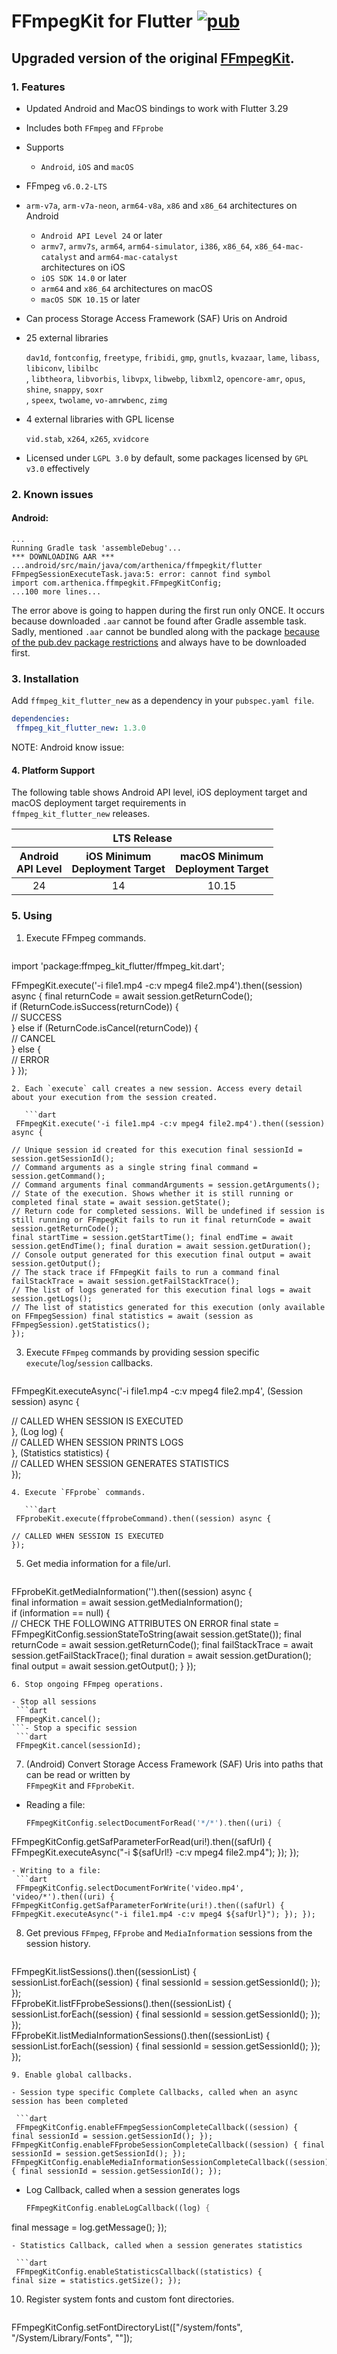 
# FFmpegKit for Flutter [![pub](https://img.shields.io/badge/pub-1.4.0-blue)](https://pub.dev/packages/ffmpeg_kit_flutter_new)

## Upgraded version of the original [FFmpegKit](https://github.com/arthenica/ffmpeg-kit).

### 1. Features

- Updated Android and MacOS bindings to work with Flutter 3.29
- Includes both `FFmpeg` and `FFprobe`
- Supports
    - `Android`, `iOS` and `macOS`
- FFmpeg `v6.0.2-LTS`
- `arm-v7a`, `arm-v7a-neon`, `arm64-v8a`, `x86` and `x86_64` architectures on Android
    - `Android API Level 24` or later
    - `armv7`, `armv7s`, `arm64`, `arm64-simulator`, `i386`, `x86_64`, `x86_64-mac-catalyst` and `arm64-mac-catalyst`  
      architectures on iOS
    - `iOS SDK 14.0` or later
    - `arm64` and `x86_64` architectures on macOS
    - `macOS SDK 10.15` or later
- Can process Storage Access Framework (SAF) Uris on Android
- 25 external libraries

  `dav1d`, `fontconfig`, `freetype`, `fribidi`, `gmp`, `gnutls`, `kvazaar`, `lame`, `libass`, `libiconv`, `libilbc`  
  , `libtheora`, `libvorbis`, `libvpx`, `libwebp`, `libxml2`, `opencore-amr`, `opus`, `shine`, `snappy`, `soxr`  
  , `speex`, `twolame`, `vo-amrwbenc`, `zimg`

- 4 external libraries with GPL license

  `vid.stab`, `x264`, `x265`, `xvidcore`

- Licensed under `LGPL 3.0` by default, some packages licensed by `GPL v3.0` effectively

### 2. Known issues

#### Android:
```
...
Running Gradle task 'assembleDebug'...
*** DOWNLOADING AAR ***
...android/src/main/java/com/arthenica/ffmpegkit/flutter FFmpegSessionExecuteTask.java:5: error: cannot find symbol
import com.arthenica.ffmpegkit.FFmpegKitConfig;
...100 more lines...
```
The error above is going to happen during the first run only ONCE. It occurs because downloaded `.aar` cannot be found after Gradle assemble task. Sadly, mentioned `.aar` cannot be bundled along with the package [because of the pub.dev package restrictions](https://dart.dev/tools/pub/publishing#prepare-your-package-for-publication) and always have to be downloaded first.

### 3. Installation

Add `ffmpeg_kit_flutter_new` as a dependency in your `pubspec.yaml file`.

```yaml
dependencies:  
 ffmpeg_kit_flutter_new: 1.3.0
```

NOTE: Android know issue:

#### 4. Platform Support

The following table shows Android API level, iOS deployment target and macOS deployment target requirements in  
`ffmpeg_kit_flutter_new` releases.

<table align="center">  
  <thead>  
    <tr>  
      <th align="center" colspan="3">LTS Release</th>  
    </tr>  
    <tr>  
      <th align="center">Android<br>API Level</th>  
      <th align="center">iOS Minimum<br>Deployment Target</th>  
      <th align="center">macOS Minimum<br>Deployment Target</th>  
    </tr>  
  </thead>  
  <tbody>  
    <tr>  
      <td align="center">24</td>  
      <td align="center">14</td>  
      <td align="center">10.15</td>  
    </tr>  
  </tbody>  
</table>  

### 5. Using

1. Execute FFmpeg commands.

    ```dart  
import 'package:ffmpeg_kit_flutter/ffmpeg_kit.dart';

FFmpegKit.execute('-i file1.mp4 -c:v mpeg4 file2.mp4').then((session) async { final returnCode = await session.getReturnCode();  
if (ReturnCode.isSuccess(returnCode)) {  
// SUCCESS  
} else if (ReturnCode.isCancel(returnCode)) {  
// CANCEL  
} else {  
// ERROR  
} });
 ```  
2. Each `execute` call creates a new session. Access every detail about your execution from the session created.  
  
    ```dart  
  FFmpegKit.execute('-i file1.mp4 -c:v mpeg4 file2.mp4').then((session) async {  
  
 // Unique session id created for this execution final sessionId = session.getSessionId();  
 // Command arguments as a single string final command = session.getCommand();  
 // Command arguments final commandArguments = session.getArguments();  
 // State of the execution. Shows whether it is still running or completed final state = await session.getState();  
 // Return code for completed sessions. Will be undefined if session is still running or FFmpegKit fails to run it final returnCode = await session.getReturnCode();  
 final startTime = session.getStartTime(); final endTime = await session.getEndTime(); final duration = await session.getDuration();  
 // Console output generated for this execution final output = await session.getOutput();  
 // The stack trace if FFmpegKit fails to run a command final failStackTrace = await session.getFailStackTrace();  
 // The list of logs generated for this execution final logs = await session.getLogs();  
 // The list of statistics generated for this execution (only available on FFmpegSession) final statistics = await (session as FFmpegSession).getStatistics();  
 });  
 ```  
3. Execute `FFmpeg` commands by providing session specific `execute`/`log`/`session` callbacks.

    ```dart  
FFmpegKit.executeAsync('-i file1.mp4 -c:v mpeg4 file2.mp4', (Session session) async {

// CALLED WHEN SESSION IS EXECUTED  
}, (Log log) {  
// CALLED WHEN SESSION PRINTS LOGS  
}, (Statistics statistics) {  
// CALLED WHEN SESSION GENERATES STATISTICS  
});
 ```  
4. Execute `FFprobe` commands.  
  
    ```dart  
  FFprobeKit.execute(ffprobeCommand).then((session) async {  
  
 // CALLED WHEN SESSION IS EXECUTED  
 });  
 ```  
5. Get media information for a file/url.

    ```dart  
FFprobeKit.getMediaInformation('<file path or url>').then((session) async {  
final information = await session.getMediaInformation();  
if (information == null) {  
// CHECK THE FOLLOWING ATTRIBUTES ON ERROR final state = FFmpegKitConfig.sessionStateToString(await session.getState()); final returnCode = await session.getReturnCode(); final failStackTrace = await session.getFailStackTrace(); final duration = await session.getDuration(); final output = await session.getOutput(); } });
 ```  
6. Stop ongoing FFmpeg operations.  
  
- Stop all sessions  
  ```dart  
  FFmpegKit.cancel();  
 ```- Stop a specific session  
  ```dart  
  FFmpegKit.cancel(sessionId);  
 ```  
7. (Android) Convert Storage Access Framework (SAF) Uris into paths that can be read or written by  
   `FFmpegKit` and `FFprobeKit`.

- Reading a file:
  ```dart  
  FFmpegKitConfig.selectDocumentForRead('*/*').then((uri) {  
FFmpegKitConfig.getSafParameterForRead(uri!).then((safUrl) { FFmpegKit.executeAsync("-i ${safUrl!} -c:v mpeg4 file2.mp4"); }); });
 ```  
- Writing to a file:  
  ```dart  
  FFmpegKitConfig.selectDocumentForWrite('video.mp4', 'video/*').then((uri) {  
 FFmpegKitConfig.getSafParameterForWrite(uri!).then((safUrl) { FFmpegKit.executeAsync("-i file1.mp4 -c:v mpeg4 ${safUrl}"); }); });  
 ```  
8. Get previous `FFmpeg`, `FFprobe` and `MediaInformation` sessions from the session history.

    ```dart  
FFmpegKit.listSessions().then((sessionList) {  
sessionList.forEach((session) { final sessionId = session.getSessionId(); }); });  
FFprobeKit.listFFprobeSessions().then((sessionList) { sessionList.forEach((session) { final sessionId = session.getSessionId(); }); });  
FFprobeKit.listMediaInformationSessions().then((sessionList) { sessionList.forEach((session) { final sessionId = session.getSessionId(); }); });
 ```  
9. Enable global callbacks.  
  
- Session type specific Complete Callbacks, called when an async session has been completed  
  
  ```dart  
  FFmpegKitConfig.enableFFmpegSessionCompleteCallback((session) {  
 final sessionId = session.getSessionId(); });  
 FFmpegKitConfig.enableFFprobeSessionCompleteCallback((session) { final sessionId = session.getSessionId(); });  
 FFmpegKitConfig.enableMediaInformationSessionCompleteCallback((session) { final sessionId = session.getSessionId(); });  
 ```  
- Log Callback, called when a session generates logs

  ```dart  
  FFmpegKitConfig.enableLogCallback((log) {  
final message = log.getMessage(); });
 ```  
- Statistics Callback, called when a session generates statistics  
  
  ```dart  
  FFmpegKitConfig.enableStatisticsCallback((statistics) {  
 final size = statistics.getSize(); });  
 ```  
10. Register system fonts and custom font directories.

    ```dart  
FFmpegKitConfig.setFontDirectoryList(["/system/fonts", "/System/Library/Fonts", "<folder with fonts>"]);
 ```
